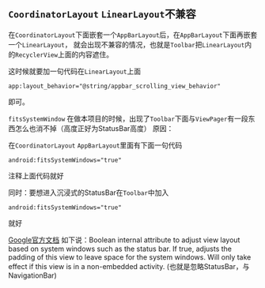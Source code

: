 `CoordinatorLayout`  `LinearLayout`不兼容
------
在`CoordinatorLayout`下面嵌套一个`AppBarLayout`后，在`AppBarLayout`下面再嵌套一个`LinearLayout`，
就会出现不兼容的情况，也就是`Toolbar`把`LinearLayout`内的`RecyclerView`上面的内容遮住。

这时候就要加一句代码在`LinearLayout`上面
```
app:layout_behavior="@string/appbar_scrolling_view_behavior"
```
即可。

`fitsSystemWindow`
在做本项目的时候，出现了`Toolbar`下面与`ViewPager`有一段东西怎么也消不掉（高度正好为StatusBar高度）
原因：

在`CoordinatorLayout` `AppBarLayout`里面有下面一句代码
```
android:fitsSystemWindows="true"
```

注释上面代码就好


同时：要想进入沉浸式的StatusBar在`Toolbar`中加入
```
android:fitsSystemWindows="true"
```
就好

[Google官方文档](https://developer.android.com/reference/android/view/View.html#attr_android:fitsSystemWindows)
如下说：Boolean internal attribute to adjust view layout based on system windows such as the status bar.
If true, adjusts the padding of this view to leave space for the system windows. Will only take effect if this view is in a non-embedded activity.
(也就是忽略StatusBar，与NavigationBar)
